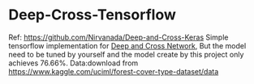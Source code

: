 # Deep-Cross-Tensorflow
Ref: https://github.com/Nirvanada/Deep-and-Cross-Keras
Simple tensorflow implementation for [Deep and Cross Network](https://arxiv.org/pdf/1708.05123.pdf), But the model need to be tuned by yourself and the model create by this project only achieves 76.66%.
Data:download from https://www.kaggle.com/uciml/forest-cover-type-dataset/data 
